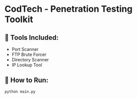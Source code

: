 # CodTech - Penetration Testing Toolkit

## 🧰 Tools Included:
- Port Scanner
- FTP Brute Forcer
- Directory Scanner
- IP Lookup Tool

## 🚀 How to Run:
```bash
python main.py
